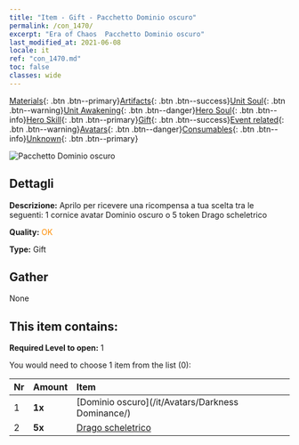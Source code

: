 ```yaml
---
title: "Item - Gift - Pacchetto Dominio oscuro"
permalink: /con_1470/
excerpt: "Era of Chaos  Pacchetto Dominio oscuro"
last_modified_at: 2021-06-08
locale: it
ref: "con_1470.md"
toc: false
classes: wide
---
```

 [Materials](/ItemsIT/){: .btn .btn--primary}[Artifacts](/ItemsIT/Artifacts/){: .btn .btn--success}[Unit Soul](/ItemsIT/UnitSoul/){: .btn .btn--warning}[Unit Awakening](/ItemsIT/UnitAwakening/){: .btn .btn--danger}[Hero Soul](/ItemsIT/HeroSoul/){: .btn .btn--info}[Hero Skill](/ItemsIT/HeroSkill/){: .btn .btn--primary}[Gift](/ItemsIT/Gift/){: .btn .btn--success}[Event related](/ItemsIT/Events/){: .btn .btn--warning}[Avatars](/ItemsIT/Avatars/){: .btn .btn--danger}[Consumables](/ItemsIT/Consumables/){: .btn .btn--info}[Unknown](/ItemsIT/Unknown/){: .btn .btn--primary}

 ![Pacchetto Dominio oscuro](/images/t/i_907084.png)

## Dettagli
 **Descrizione:** Aprilo per ricevere una ricompensa a tua scelta tra le seguenti: 1 cornice avatar Dominio oscuro o 5 token Drago scheletrico

 **Quality:** <span style="color: #FF8C00">OK</span>

 **Type:** Gift

## Gather

  None

## This item contains:

 **Required Level to open:** 1

 You would need to choose 1 item from the list (0):

  | Nr | Amount |     Item    |
  |:---|:-------|:------------|
  | 1 |  **1x** | [Dominio oscuro](/it/Avatars/Darkness Dominance/) |  | 
  | 2 |  **5x** | [Drago scheletrico](/ItemsIT/unt_214/) |  | 
